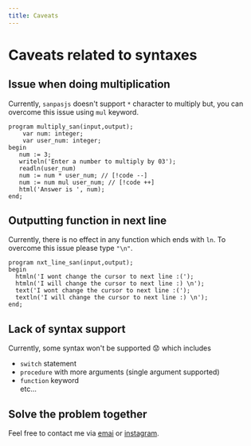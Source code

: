 ```yaml
---
title: Caveats
---
```


# Caveats related to syntaxes

## Issue when doing multiplication

Currently, `sanpasjs` doesn't support `*` character to multiply but, you can overcome this issue using `mul` keyword.

```pascal:line-numbers
program multiply_san(input,output);
    var num: integer;
    var user_num: integer;
begin
   num := 3;
   writeln('Enter a number to multiply by 03');
   readln(user_num)
   num := num * user_num; // [!code --]
   num := num mul user_num; // [!code ++]
   html('Answer is ', num);
end;
```

## Outputting function in next line

Currently, there is no effect in any function which ends with `ln`. To overcome this issue please type `"\n"`.

```pascal:line-numbers{4,6}
program nxt_line_san(input,output);
begin
  htmln('I wont change the cursor to next line :(');
  htmln('I will change the cursor to next line :) \n');
  text('I wont change the cursor to next line :(');
  textln('I will change the cursor to next line :) \n');
end;
```

## Lack of syntax support

Currently, some syntax won't be supported :worried: which includes

- `switch` statement
- `procedure` with more arguments (single argument supported)
- `function` keyword
  <br/>
  etc...

## Solve the problem together
  Feel free to contact me via [emai](mailto:parthipankalayini@gmail.com) or [instagram](https://instagram.com/sanjaiyan_dev).

<style>
    * {
        scroll-behavior: smooth;
    }
</style>
